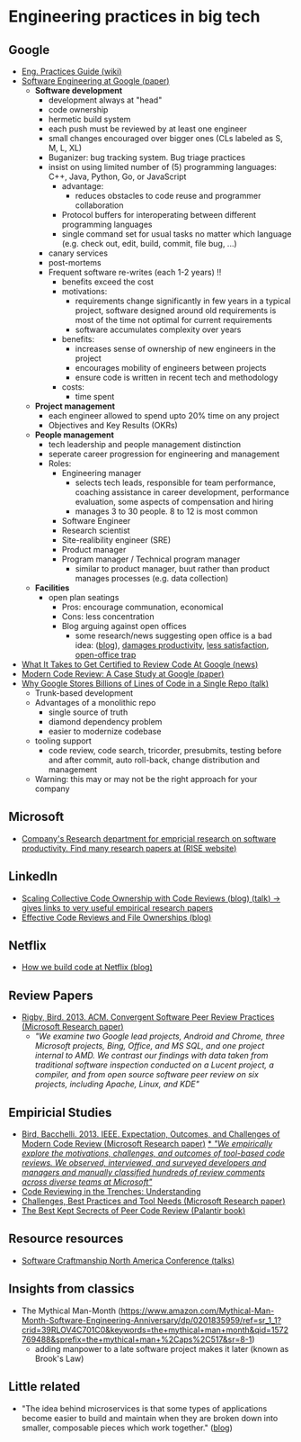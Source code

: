 # Engineering practices in big tech

## Google
* <ins>Eng. Practices Guide ([wiki](https://google.github.io/eng-practices/))</ins>
* <ins>Software Engineering at Google ([paper](https://arxiv.org/pdf/1702.01715.pdf))</ins>
   * **Software development**
     * development always at "head"
     * code ownership
     * hermetic build system
     * each push must be reviewed by at least one engineer
     * small changes encouraged over bigger ones (CLs labeled as S, M, L, XL)
     * Buganizer: bug tracking system. Bug triage practices
     * insist on using limited number of (5) programming languages: C++, Java, Python, Go, or JavaScript
          * advantage: 
            * reduces obstacles to code reuse and programmer collaboration
          * Protocol buffers for interoperating between different programming languages
          * single command set for usual tasks no matter which language (e.g. check out, edit, build, commit, file bug, ...)
      * canary services
      * post-mortems
      * Frequent software re-writes (each 1-2 years) !!
          * benefits exceed the cost
          * motivations:
            * requirements change significantly in few years in a typical project, software designed around old requirements is most of the time not optimal for current requirements
            * software accumulates complexity over years
          * benefits:
            * increases sense of ownership of new engineers in the project
            * encourages mobility of engineers between projects
            * ensure code is written in recent tech and methodology
          * costs:
            * time spent
    * **Project management**
       * each engineer allowed to spend upto 20% time on any project
       * Objectives and Key Results (OKRs)
    * **People management**
       * tech leadership and people management distinction
       * seperate career progression for engineering and management
       * Roles:
          * Engineering manager
             * selects tech leads, responsible for team performance, coaching assistance in career development, performance evaluation, some aspects of compensation and hiring
             * manages 3 to 30 people. 8 to 12 is most common
          * Software Engineer
          * Research scientist
          * Site-realibility engineer (SRE)
          * Product manager
          * Program manager / Technical program manager
            * similar to product manager, buut rather than product manages processes (e.g. data collection)
    * **Facilities**
      * open plan seatings
        * Pros: encourage communation, economical
        * Cons: less concentration
        * Blog arguing against open offices 
           * some research/news suggesting open office is a bad idea: ([blog](https://stackoverflow.blog/2015/01/16/why-we-still-believe-in-private-offices/)), [damages productivity](https://www.dezeen.com/2014/11/21/open-plan-office-designs-unpopular-with-workers-damage-productivity/), [less satisfaction](https://journals.sagepub.com/doi/abs/10.1177/0013916502034003001), [open-office trap](https://www.newyorker.com/business/currency/the-open-office-trap)
* <ins>What It Takes to Get Certified to Review Code At Google ([news](https://dev.to/pullrequest/getting-the-certification-to-review-code-at-google-55ng))</ins>
* <ins>Modern Code Review: A Case Study at Google ([paper](https://storage.googleapis.com/pub-tools-public-publication-data/pdf/80735342aebcbfc8af4878373f842c25323cb985.pdf))</ins>
* <ins>Why Google Stores Billions of Lines of Code in a Single Repo ([talk](https://www.youtube.com/watch?v=W71BTkUbdqE))</ins>
   * Trunk-based development
   * Advantages of a monolithic repo
      * single source of truth
      * diamond dependency problem
      * easier to modernize codebase
   * tooling support
      * code review, code search, tricorder, presubmits, testing before and after commit, auto roll-back, change distribution and management
   * Warning: this may or may not be the right approach for your company
      

## Microsoft
* <ins>Company's Research department for empricial research on software productivity. Find many research papers at ([RISE website](https://www.microsoft.com/en-us/research/group/research-software-engineering-rise/))</ins>

## LinkedIn
* <ins>Scaling Collective Code Ownership with Code Reviews ([blog](https://engineering.linkedin.com/blog/2018/06/scaling-collective-code-ownership-with-code-reviews)) ([talk](https://scna.softwarecraftsmanship.org/#7)) -> gives links to very useful empirical research papers</ins>
* <ins>Effective Code Reviews and File Ownerships ([blog](https://engineering.linkedin.com/blog/2016/01/effective-code-reviews-and-file-ownerships))</ins>

## Netflix
* <ins>How we build code at Netflix ([blog](https://medium.com/netflix-techblog/how-we-build-code-at-netflix-c5d9bd727f15))</ins>

## Review Papers
* <ins>Rigby, Bird. 2013. ACM. Convergent Software Peer Review Practices ([Microsoft Research paper](https://www.microsoft.com/en-us/research/publication/convergent-software-peer-review-practices/))</ins>
    * *"We examine two Google lead projects, Android and Chrome, three Microsoft projects, Bing, Office, and MS SQL, and one project internal to AMD. We contrast our findings with data taken from traditional software inspection conducted on a Lucent project, a compiler, and from open source software peer review on six projects, including Apache, Linux, and KDE"*

## Empiricial Studies
* <ins>Bird, Bacchelli. 2013. IEEE. Expectation, Outcomes, and Challenges of Modern Code Review ([Microsoft Research paper](https://www.microsoft.com/en-us/research/publication/expectations-outcomes-and-challenges-of-modern-code-review/))</ins>
  <ins>  * *"We empirically explore the motivations, challenges, and outcomes of tool-based code reviews. We observed, interviewed, and surveyed developers and managers and manually classified hundreds of review comments across diverse teams at Microsoft"*</ins>
* <ins>Code Reviewing in the Trenches: Understanding</ins>
* <ins>Challenges, Best Practices and Tool Needs ([Microsoft Research paper](https://www.microsoft.com/en-us/research/wp-content/uploads/2016/05/MS-Code-Review-Tech-Report-MSR-TR-2016-27.pdf))</ins>
* <ins>The Best Kept Secrects of Peer Code Review ([Palantir book](https://smartbear.com/resources/ebooks/best-kept-secrets-of-code-review/))</ins>

## Resource resources
* <ins>Software Craftmanship North America Conference ([talks](https://scna.softwarecraftsmanship.org/#7))</ins>

## Insights from classics
* The Mythical Man-Month (https://www.amazon.com/Mythical-Man-Month-Software-Engineering-Anniversary/dp/0201835959/ref=sr_1_1?crid=39RLOV4C701C0&keywords=the+mythical+man+month&qid=1572769488&sprefix=the+mythical+man+%2Caps%2C517&sr=8-1)
  * adding manpower to a late software project makes it later (known as Brook's Law)
  
## Little related
* "The idea behind microservices is that some types of applications become easier to build and maintain when they are broken down into smaller, composable pieces which work together." ([blog](https://francois-encrenaz.net/an-introduction-to-microservices/))
